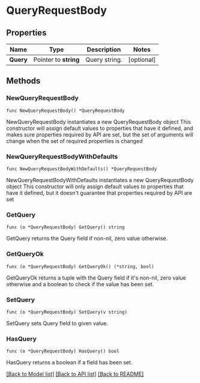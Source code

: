 # QueryRequestBody

## Properties

Name | Type | Description | Notes
------------ | ------------- | ------------- | -------------
**Query** | Pointer to **string** | Query string. | [optional] 

## Methods

### NewQueryRequestBody

`func NewQueryRequestBody() *QueryRequestBody`

NewQueryRequestBody instantiates a new QueryRequestBody object
This constructor will assign default values to properties that have it defined,
and makes sure properties required by API are set, but the set of arguments
will change when the set of required properties is changed

### NewQueryRequestBodyWithDefaults

`func NewQueryRequestBodyWithDefaults() *QueryRequestBody`

NewQueryRequestBodyWithDefaults instantiates a new QueryRequestBody object
This constructor will only assign default values to properties that have it defined,
but it doesn't guarantee that properties required by API are set

### GetQuery

`func (o *QueryRequestBody) GetQuery() string`

GetQuery returns the Query field if non-nil, zero value otherwise.

### GetQueryOk

`func (o *QueryRequestBody) GetQueryOk() (*string, bool)`

GetQueryOk returns a tuple with the Query field if it's non-nil, zero value otherwise
and a boolean to check if the value has been set.

### SetQuery

`func (o *QueryRequestBody) SetQuery(v string)`

SetQuery sets Query field to given value.

### HasQuery

`func (o *QueryRequestBody) HasQuery() bool`

HasQuery returns a boolean if a field has been set.


[[Back to Model list]](../README.md#documentation-for-models) [[Back to API list]](../README.md#documentation-for-api-endpoints) [[Back to README]](../README.md)


